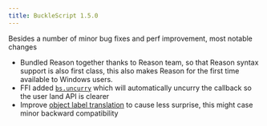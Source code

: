 ```yaml
---
title: BuckleScript 1.5.0
---
```



Besides a number of minor bug fixes and perf improvement, most notable changes

- Bundled Reason together thanks to Reason team, so that Reason syntax support is also first class, this also makes Reason for the first time available to Windows users.
- FFI added [`bs.uncurry`]((http://bucklescript.github.io/bucklescript/Manual.html#__bs_uncurry_for_implicit_uncurried_callback_since_1_5_0)) which will automatically uncurry the callback so the user land API is clearer
- Improve [object label translation]((http://bucklescript.github.io/bucklescript/Manual.html#_object_label_translation_convention)) to cause less surprise, this might case minor backward compatibility
